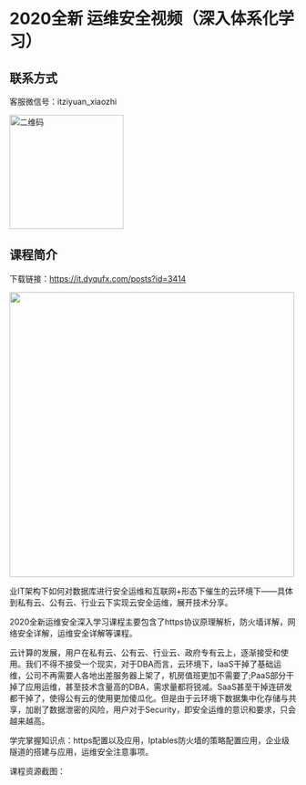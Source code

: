 # 2020全新 运维安全视频（深入体系化学习）

## 联系方式

客服微信号：itziyuan_xiaozhi

<img src="https://ziyuanyun.oss-cn-guangzhou.aliyuncs.com/common/20240614073449/666b82192834a.jpg" width="200" height="200" alt="二维码">

## 课程简介

下载链接：https://it.dyqufx.com/posts?id=3414

<img src="https://ziyuanyun.oss-cn-guangzhou.aliyuncs.com/yun/20240515185147/664493c3c5fe2.jpg" width="500" alt="">

  

 业IT架构下如何对数据库进行安全运维和互联网+形态下催生的云环境下——具体到私有云、公有云、行业云下实现云安全运维，展开技术分享。

 2020全新运维安全深入学习课程主要包含了https协议原理解析，防火墙详解，网络安全详解，运维安全详解等课程。

 云计算的发展，用户在私有云、公有云、行业云、政府专有云上，逐渐接受和使用。我们不得不接受一个现实，对于DBA而言，云环境下，IaaS干掉了基础运维，公司不再需要人各地出差服务器上架了，机房值班更加不需要了;PaaS部分干掉了应用运维，甚至技术含量高的DBA，需求量都将锐减。SaaS甚至干掉连研发都干掉了，使得公有云的使用更加傻瓜化。但是由于云环境下数据集中化存储与共享，加剧了数据泄密的风险，用户对于Security，即安全运维的意识和要求，只会越来越高。

 学完掌握知识点：https配置以及应用，Iptables防火墙的策略配置应用，企业级隧道的搭建与应用，运维安全注意事项。

 课程资源截图：

 

  